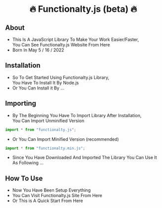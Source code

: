 # <p align="center"> 🔥 Functionalty.js (beta) 🔥</p>

## About
- This Is A JavaScript Library To Make Your Work Easier/Faster,<br />
  You Can See Functionalty.js Website From Here
- Born In May  5 / 16 / 2022
  
## Installation
- So To Get Started Using Functionalty.js Library,<br />
   You Have To Install It By Node.js
- Or You Can Install it By ...

## Importing
- By The Beginning You Have To Import Library After Installation,<br />
  You Can Import Unminified Version
```javascript
import * from "functionalty.js";
```
- Or You Can Import Minified Version (recommended)
```javascript
import * from "functionalty.min.js";
```
- Since You Have Downloaded And Imported The Library You Can Use It As Following ...

## How To Use
- Now You Have Been Setup Everything
- You Can Visit Functionalty.js Site From <a>Here</a>
- Or This is A Quick Start From Here
